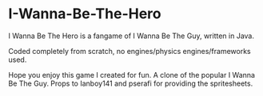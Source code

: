 # I-Wanna-Be-The-Hero
I Wanna Be The Hero is a fangame of I Wanna Be The Guy, written in Java.

Coded completely from scratch, no engines/physics engines/frameworks used.

Hope you enjoy this game I created for fun. A clone of the popular I Wanna Be The Guy.
Props to Ianboy141 and pserafi for providing the spritesheets.
